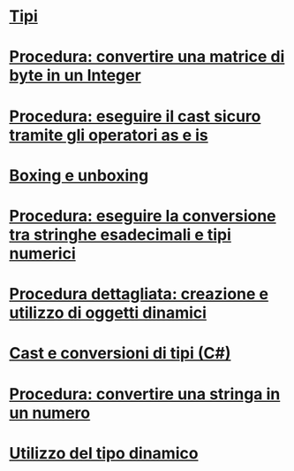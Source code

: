 # [Tipi](index.md)
# [Procedura: convertire una matrice di byte in un Integer](how-to-convert-a-byte-array-to-an-int.md)
# [Procedura: eseguire il cast sicuro tramite gli operatori as e is](how-to-safely-cast-by-using-as-and-is-operators.md)
# [Boxing e unboxing](boxing-and-unboxing.md)
# [Procedura: eseguire la conversione tra stringhe esadecimali e tipi numerici](how-to-convert-between-hexadecimal-strings-and-numeric-types.md)
# [Procedura dettagliata: creazione e utilizzo di oggetti dinamici](walkthrough-creating-and-using-dynamic-objects.md)
# [Cast e conversioni di tipi (C#)](casting-and-type-conversions.md)
# [Procedura: convertire una stringa in un numero](how-to-convert-a-string-to-a-number.md)
# [Utilizzo del tipo dinamico](using-type-dynamic.md)
